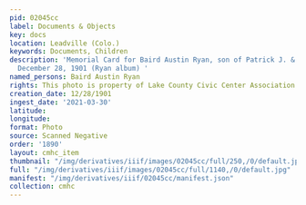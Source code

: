 ```yaml
---
pid: 02045cc
label: Documents & Objects
key: docs
location: Leadville (Colo.)
keywords: Documents, Children
description: 'Memorial Card for Baird Austin Ryan, son of Patrick J. & Julia Ryan,
  December 28, 1901 (Ryan album) '
named_persons: Baird Austin Ryan
rights: This photo is property of Lake County Civic Center Association.
creation_date: 12/28/1901
ingest_date: '2021-03-30'
latitude: 
longitude: 
format: Photo
source: Scanned Negative
order: '1890'
layout: cmhc_item
thumbnail: "/img/derivatives/iiif/images/02045cc/full/250,/0/default.jpg"
full: "/img/derivatives/iiif/images/02045cc/full/1140,/0/default.jpg"
manifest: "/img/derivatives/iiif/02045cc/manifest.json"
collection: cmhc
---
```

